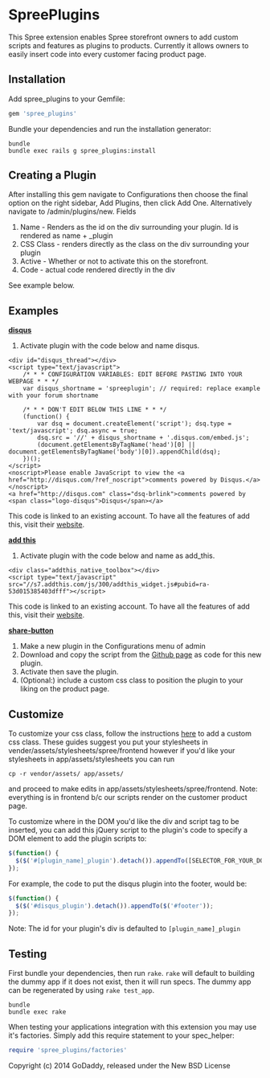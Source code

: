 SpreePlugins
============

This Spree extension enables Spree storefront owners to add custom scripts and features as plugins to products.
Currently it allows owners to easily insert code into every customer facing product page.

Installation
------------

Add spree_plugins to your Gemfile:

```ruby
gem 'spree_plugins'
```

Bundle your dependencies and run the installation generator:

```shell
bundle
bundle exec rails g spree_plugins:install
```

Creating a Plugin
--------
After installing this gem navigate to Configurations then choose the final option on the right sidebar, Add Plugins, then click Add One. Alternatively navigate to /admin/plugins/new.
Fields

  1. Name - Renders as the id on the div surrounding your plugin.  Id is rendered as name + _plugin
  2. CSS Class - renders directly as the class on the div surrounding your plugin
  3. Active - Whether or not to activate this on the storefront.
  4. Code - actual code rendered directly in the div

See example below.

Examples
--------
[**disqus**](https://www.disqus.com/)
  1. Activate plugin with the code below and name disqus.
```
<div id="disqus_thread"></div>
<script type="text/javascript">
    /* * * CONFIGURATION VARIABLES: EDIT BEFORE PASTING INTO YOUR WEBPAGE * * */
    var disqus_shortname = 'spreeplugin'; // required: replace example with your forum shortname

    /* * * DON'T EDIT BELOW THIS LINE * * */
    (function() {
        var dsq = document.createElement('script'); dsq.type = 'text/javascript'; dsq.async = true;
        dsq.src = '//' + disqus_shortname + '.disqus.com/embed.js';
        (document.getElementsByTagName('head')[0] || document.getElementsByTagName('body')[0]).appendChild(dsq);
    })();
</script>
<noscript>Please enable JavaScript to view the <a href="http://disqus.com/?ref_noscript">comments powered by Disqus.</a></noscript>
<a href="http://disqus.com" class="dsq-brlink">comments powered by <span class="logo-disqus">Disqus</span></a>
```

This code is linked to an existing account. To have all the features of add this, visit their [website](https://www.disqus.com/).

[**add this**](https://www.addthis.com/)
  1. Activate plugin with the code below and name as add_this.
```
<div class="addthis_native_toolbox"></div>
<script type="text/javascript" src="//s7.addthis.com/js/300/addthis_widget.js#pubid=ra-53d015385403dfff"></script>
```

This code is linked to an existing account. To have all the features of add this, visit their [website](https://www.addthis.com).

[**share-button**](https://github.com/carrot/share-button)

  1. Make a new plugin in the Configurations menu of admin
  2. Download and copy the script from the [Github page](https://github.com/carrot/share-button) as code for this new plugin.
  3. Activate then save the plugin.
  4. (Optional:) include a custom css class to position the plugin to your liking on the product page.

Customize
----------
To customize your css class, follow the instructions [here](http://guides.spreecommerce.com/developer/asset.html) to add a custom css class.  These guides suggest you put your stylesheets in vender/assets/stylesheets/spree/frontend however if you'd like your stylesheets in app/assets/stylesheets you can run
```shell
cp -r vendor/assets/ app/assets/
```
and proceed to make edits in app/assets/stylesheets/spree/frontend.
Note: everything is in frontend b/c our scripts render on the customer product page.

To customize where in the DOM you'd like the div and script tag to be inserted, you can add this jQuery script to the plugin's code to specify a DOM element to add the plugin scripts to:
```javascript
$(function() {
  $($('#[plugin_name]_plugin').detach()).appendTo([SELECTOR_FOR_YOUR_DOM_ELEMENT]);
});
```

For example, the code to put the disqus plugin into the footer, would be:
```javascript
$(function() {
  $($('#disqus_plugin').detach()).appendTo($('#footer'));
});
```

Note: The id for your plugin's div is defaulted to `[plugin_name]_plugin`

Testing
-------

First bundle your dependencies, then run `rake`. `rake` will default to building the dummy app if it does not exist, then it will run specs. The dummy app can be regenerated by using `rake test_app`.

```shell
bundle
bundle exec rake
```

When testing your applications integration with this extension you may use it's factories.
Simply add this require statement to your spec_helper:

```ruby
require 'spree_plugins/factories'
```

Copyright (c) 2014 GoDaddy, released under the New BSD License
